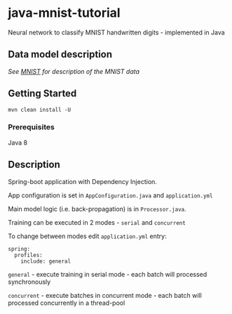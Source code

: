 # java-mnist-tutorial

Neural network to classify MNIST handwritten digits - implemented in Java

## Data model description

*See [MNIST](http://yann.lecun.com/exdb/mnist/) for description of the MNIST data*

## Getting Started

```
mvn clean install -U
```

### Prerequisites

Java 8

## Description
Spring-boot application with Dependency Injection.

App configuration is set in `AppConfiguration.java` and `application.yml`

Main model logic (i.e. back-propagation) is in `Processor.java`.

Training can be executed in 2 modes - `serial` and `concurrent`

To change between modes edit `application.yml` entry:
```
spring:
  profiles:
    include: general
```
`general` - execute training in serial mode - each batch will processed synchronously

`concurrent` - execute batches in concurrent mode - each batch will processed concurrently in a thread-pool